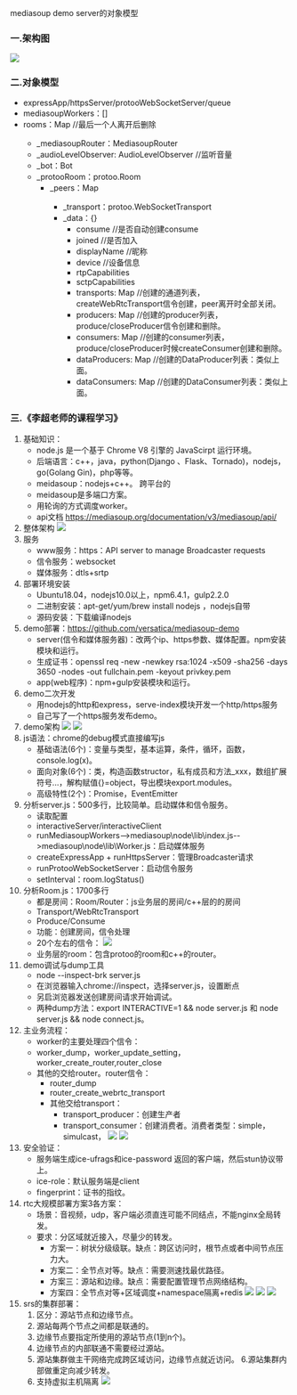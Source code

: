 mediasoup demo server的对象模型

### 一.架构图
![](.demo-server-nodejs源码分析_images/da53d1d8.png)
### 二.对象模型
- expressApp/httpsServer/protooWebSocketServer/queue
- mediasoupWorkers：[]<Worker>
- rooms：Map<Room>     //最后一个人离开后删除
    - _mediasoupRouter：MediasoupRouter
    - _audioLevelObserver: AudioLevelObserver //监听音量
    - _bot：Bot
    - _protooRoom：protoo.Room
        - _peers：Map<Peer>
            - _transport：protoo.WebSocketTransport
            - _data：{}
                - consume //是否自动创建consume
                - joined      //是否加入
                - displayName //昵称
                - device           //设备信息
                - rtpCapabilities
                - sctpCapabilities
                - transports: Map         //创建的通道列表，createWebRtcTransport信令创建，peer离开时全部关闭。
                - producers: Map          //创建的producer列表，produce/closeProducer信令创建和删除。
                - consumers: Map          //创建的consumer列表，produce/closeProducer时候createConsumer创建和删除。
                - dataProducers: Map     //创建的DataProducer列表：类似上面。
                - dataConsumers: Map   //创建的DataConsumer列表：类似上面。
### 三.《李超老师的课程学习》
1. 基础知识：
    - node.js 是一个基于 Chrome V8 引擎的 JavaScirpt 运行环境。
    - 后端语言：c++，java，python(Django 、Flask、Tornado)，nodejs，go(Golang Gin)，php等等。
    - meidasoup：nodejs+c++。 跨平台的
    - meidasoup是多端口方案。
    - 用轮询的方式调度worker。
    - api文档 https://mediasoup.org/documentation/v3/mediasoup/api/
2. 整体架构
    ![](.demo-server-nodejs源码分析_images/fd5ae6c3.png)
3. 服务
    - www服务：https：API server to manage Broadcaster requests
    - 信令服务：websocket
    - 媒体服务：dtls+srtp
4. 部署环境安装
    - Ubuntu18.04，nodejs10.0以上，npm6.4.1，gulp2.2.0
    - 二进制安装：apt-get/yum/brew install nodejs ，nodejs自带
    - 源码安装：下载编译nodejs
5. demo部署：https://github.com/versatica/mediasoup-demo
    - server(信令和媒体服务器)：改两个ip、https参数、媒体配置。npm安装模块和运行。
    - 生成证书：openssl req -new -newkey rsa:1024 -x509 -sha256 -days 3650 -nodes -out fullchain.pem -keyout privkey.pem
    - app(web程序)：npm+gulp安装模块和运行。
6. demo二次开发
    - 用nodejs的http和express，serve-index模块开发一个http/https服务
    - 自己写了一个https服务发布demo。
7. demo架构
    ![](.demo-server-nodejs源码分析_images/b2d9b42d.png)
    ![](.demo-server-nodejs源码分析_images/f82d83dc.png)
8. js语法：chrome的debug模式直接编写js
    - 基础语法(6个)：变量与类型，基本运算，条件，循环，函数，console.log(x)。
    - 面向对象(6个)：类，构造函数structor，私有成员和方法_xxx，数组扩展符号...，解构赋值{}=object，导出模块export.modules。
    - 高级特性(2个)：Promise，EventEmitter
9. 分析server.js：500多行，比较简单。启动媒体和信令服务。
    - 读取配置
    - interactiveServer/interactiveClient
    - runMediasoupWorkers-->mediasoup\node\lib\index.js-->mediasoup\node\lib\Worker.js：启动媒体服务
    - createExpressApp + runHttpsServer：管理Broadcaster请求
    - runProtooWebSocketServer：启动信令服务
    - setInterval：room.logStatus()
10. 分析Room.js：1700多行
    - 都是房间：Room/Router：js业务层的房间/c++层的的房间
    - Transport/WebRtcTransport
    - Produce/Consume
    - 功能：创建房间，信令处理
    - 20个左右的信令：
    ![](.demo-server-nodejs源码分析_images/345abdb8.png)
    - 业务层的room：包含protoo的room和c++的router。
11. demo调试与dump工具
    - node --inspect-brk server.js
    - 在浏览器输入chrome://inspect，选择server.js，设置断点
    - 另启浏览器发送创建房间请求开始调试。
    - 两种dump方法：export INTERACTIVE=1 && node server.js 和 node server.js && node connect.js。
12. 主业务流程： 
    - worker的主要处理四个信令：
    - worker_dump，worker_update_setting，worker_create_router,router_close
    - 其他的交给router。router信令：
        - router_dump
        - router_create_webrtc_transport
        - 其他交给transport：
            - transport_producer：创建生产者
            - transport_consumer：创建消费者。消费者类型：simple，simulcast，
![](.demo-server-nodejs源码分析_images/1aacacc0.png)
![](.demo-server-nodejs源码分析_images/ad02273e.png)
13. 安全验证：
    - 服务端生成ice-ufrags和ice-password 返回的客户端，然后stun协议带上。
    - ice-role：默认服务端是client
    - fingerprint：证书的指纹。
14. rtc大规模部署方案3各方案：
    - 场景：音视频，udp，客户端必须直连可能不同结点，不能nginx全局转发。
    - 要求：分区域就近接入，尽量少的转发。
        - 方案一：树状分级级联。缺点：跨区访问时，根节点或者中间节点压力大。
        - 方案二：全节点对等。缺点：需要测速找最优路径。
        - 方案三：源站和边缘。缺点：需要配置管理节点网络结构。
        - 方案四：全节点对等+区域调度+namespace隔离+redis
        ![](.demo-server-nodejs源码分析_images/90abdf59.png)
        ![](.demo-server-nodejs源码分析_images/f3206047.png)
        ![](.demo-server-nodejs源码分析_images/5f3cfc20.png)
15. srs的集群部署：
    1. 区分：源站节点和边缘节点。
    2. 源站每两个节点之间都是联通的。
    3. 边缘节点要指定所使用的源站节点(1到n个)。
    4. 边缘节点的内部联通不需要经过源站。
    5. 源站集群做主干网络完成跨区域访问，边缘节点就近访问。
    6.源站集群内部做重定向减少转发。
    7. 支持虚拟主机隔离
    ![](.demo-server-nodejs源码分析_images/05ea435f.png)